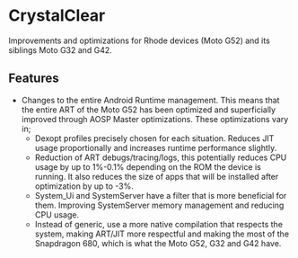# CrystalClear
Improvements and optimizations for Rhode devices (Moto G52) and its siblings Moto G32 and G42.

## Features
- Changes to the entire Android Runtime management. This means that the entire ART of the Moto G52 has been optimized and superficially improved through AOSP Master optimizations. These optimizations vary in;
  - Dexopt profiles precisely chosen for each situation. Reduces JIT usage proportionally and increases runtime performance slightly.
  - Reduction of ART debugs/tracing/logs, this potentially reduces CPU usage by up to 1%-0.1% depending on the ROM the device is running. It also reduces the size of apps that will be installed after optimization by up to -3%.
  - System_Ui and SystemServer have a filter that is more beneficial for them. Improving SystemServer memory management and reducing CPU usage.
  - Instead of generic, use a more native compilation that respects the system, making ART/JIT more respectful and making the most of the Snapdragon 680, which is what the Moto G52, G32 and G42 have.
